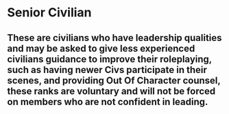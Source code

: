 # Senior Civilian

## These are civilians who have leadership qualities and may be asked to give less experienced civilians guidance to improve their roleplaying, such as having newer Civs participate in their scenes, and providing Out Of Character counsel, these ranks are voluntary and will not be forced on members who are not confident in leading.